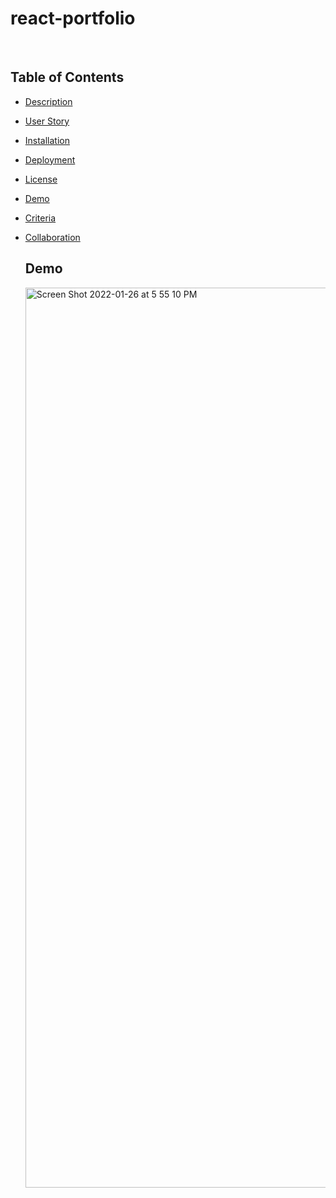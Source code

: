 # react-portfolio

<br />

## Table of Contents

- [Description](#description)
- [User Story](#user-story)
- [Installation](#installation)
- [Deployment](#deployment)
- [License](#license)
- [Demo](#demo)
- [Criteria](#criteria)
- [Collaboration](#collaboration)
   
   
   ## Demo
   
   <img width="1440" alt="Screen Shot 2022-01-26 at 5 55 10 PM" src="https://user-images.githubusercontent.com/85656320/151261236-9360150a-fb02-4229-8dbe-2a5195d4b1c9.png">


